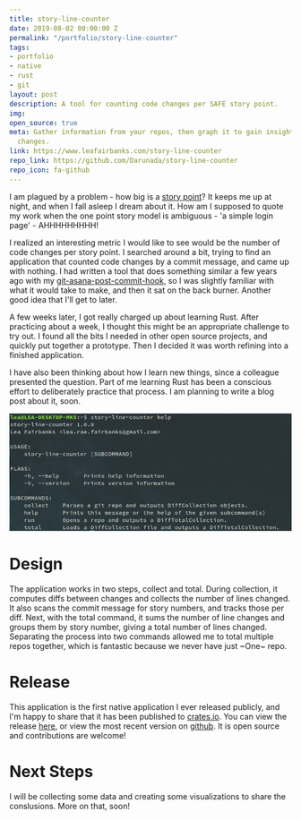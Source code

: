 ```yaml
---
title: story-line-counter
date: 2019-08-02 00:00:00 Z
permalink: "/portfolio/story-line-counter"
tags:
- portfolio
- native
- rust
- git
layout: post
description: A tool for counting code changes per SAFE story point.
img: 
open_source: true
meta: Gather information from your repos, then graph it to gain insights on your code
  changes.
link: https://www.leafairbanks.com/story-line-counter
repo_link: https://github.com/Darunada/story-line-counter
repo_icon: fa-github
---
```


I am plagued by a problem - how big is a [story point](https://www.scaledagileframework.com/story/)?  It keeps me up 
at night, and when I fall asleep I dream about it. How am I supposed to quote my work when the one point story 
model is ambiguous - 'a simple login page' - AHHHHHHHHH!

I realized an interesting metric I would like to see would be the number of code changes per story point.  I 
searched around a bit, trying to find an application that counted code changes by a commit message, and came up with
nothing. I had written a tool that does something similar a few years ago with my 
[git-asana-post-commit-hook](https://github.com/Darunada/git-asana-post-commit-hook), so I was slightly familiar with 
what it would take to make, and then it sat on the back burner.  Another good idea that I'll get to later.  

A few weeks later, I got really charged up about learning Rust.  After practicing about a week, I thought this might 
be an appropriate challenge to try out.  I found all the bits I needed in other open source projects, and quickly put together 
a prototype.  Then I decided it was worth refining into a finished application.

I have also been thinking about how I learn new things, since a colleague presented the question. Part of me learning 
Rust has been a conscious effort to deliberately practice that process. I am planning to write a blog post about it, soon.

<div class="col three">
    <img src="/img/portfolio/story-line-counter/helps-screen.png" alt="The story-line-counter Help page" 
    title="That is some nice help."/>
</div>

# Design

The application works in two steps, collect and total.  During collection, it computes diffs between changes
and collects the number of lines changed.  It also scans the commit message for story numbers, and tracks those per diff.
Next, with the total command, it sums the number of line changes and groups them by story number, giving a 
total number of lines changed.  Separating the process into two commands allowed me to total multiple repos together, 
which is fantastic because we never have just ~One~ repo.

# Release

This application is the first native application I ever released publicly, and I'm happy to share that it has been published
to [crates.io](https://crates.io).  You can view the release [here](https://crates.io/crates/story-line-counter), or view the most 
recent version on [github](https://github.com/Darunada/story-line-counter).  It is open source and contributions are welcome!

# Next Steps

I will be collecting some data and creating some visualizations to share the conslusions.  More on that, soon!